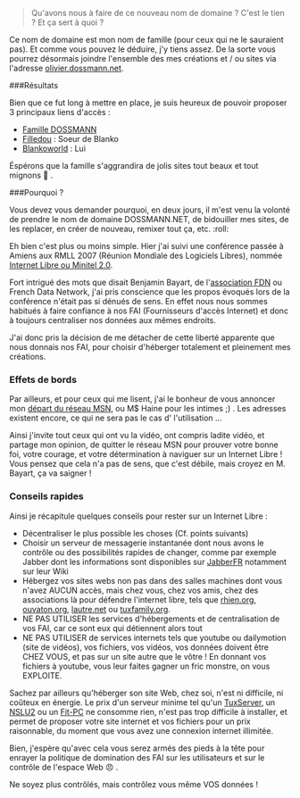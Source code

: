 > Qu'avons nous à faire de ce nouveau nom de domaine ? C'est le tien ? Et ça sert à quoi ?

Ce nom de domaine est mon nom de famille (pour ceux qui ne le sauraient pas). Et comme vous pouvez le déduire, j'y tiens assez. De la sorte vous pourrez désormais joindre l'ensemble des mes créations et / ou sites via l'adresse [olivier.dossmann.net](http://olivier.dossmann.net "Se rendre sur le site officiel d'Olivier DOSSMANN").

###Résultats

Bien que ce fut long à mettre en place, je suis heureux de pouvoir proposer 3 principaux liens d'accès : 

  * [Famille DOSSMANN](http://www.dossmann.net "Accéder à la page de la famille DOSSMANN")
  * [Filledou](http://filledou.dossmann.net "Visiter le site de Filledou, soeur de Blanko") : Soeur de Blanko
  * [Blankoworld](http://blankoworld.dossmann.net "Visiter le Blankoworld") : Lui

Éspérons que la famille s'aggrandira de jolis sites tout beaux et tout mignons :kiss: .

###Pourquoi ?

Vous devez vous demander pourquoi, en deux jours, il m'est venu la volonté de prendre le nom de domaine DOSSMANN.NET, de bidouiller mes sites, de les replacer, en créer de nouveau, remixer tout ça, etc. :roll:

Eh bien c'est plus ou moins simple. Hier j'ai suivi une conférence passée à Amiens aux RMLL 2007 (Réunion Mondiale des Logiciels Libres), nommée [Internet Libre ou Minitel 2.0](http://2007.rmll.info/video434.html).

Fort intrigué des mots que disait Benjamin Bayart, de l'[association FDN](http://www.fdn.fr/ "Site de l'association FDN") ou French Data Network, j'ai pris conscience que les propos évoqués lors de la conférence n'était pas si dénués de sens. En effet nous nous sommes habitués à faire confiance à nos FAI (Fournisseurs d'accès Internet) et donc à toujours centraliser nos données aux mêmes endroits.

J'ai donc pris la décision de me détacher de cette liberté apparente que nous donnais nos FAI, pour choisir d'héberger totalement et pleinement mes créations.

### Effets de bords

Par ailleurs, et pour ceux qui me lisent, j'ai le bonheur de vous annoncer mon <u>départ du réseau MSN</u>, ou M$ Haine pour les intimes ;) . Les adresses existent encore, ce qui ne sera pas le cas d' l'utilisation ...

Ainsi j'invite tout ceux qui ont vu la vidéo, ont compris ladite vidéo, et partage mon opinion, de quitter le réseau MSN pour prouver votre bonne foi, votre courage, et votre détermination à naviguer sur un Internet Libre ! Vous pensez que cela n'a pas de sens, que c'est débile, mais croyez en M. Bayart, ça va saigner !

### Conseils rapides

Ainsi je récapitule quelques conseils pour rester sur un Internet Libre :

  * Décentraliser le plus possible les choses (Cf. points suivants)
  * Choisir un serveur de messagerie instantanée dont nous avons le contrôle ou des possibilités rapides de changer, comme par exemple Jabber dont les informations sont disponibles sur [JabberFR](http://www.jabberfr.org/) notamment sur leur Wiki
  * Hébergez vos sites webs non pas dans des salles machines dont vous n'avez AUCUN accès, mais chez vous, chez vos amis, chez des associations là pour défendre l'internet libre, tels que [rhien.org](http://www.rhien.org/wakka.php?wiki=Accueil), [ouvaton.org](http://www.ouvaton.coop/), [lautre.net](http://www.lautre.net/) ou [tuxfamily.org](http://www.tuxfamily.org/).
  * NE PAS UTILISER les services d'hébergements et de centralisation de vos FAI, car ce sont eux qui détiennent alors tout
  * NE PAS UTILISER de services internets tels que youtube ou dailymotion (site de vidéos), vos fichiers, vos vidéos, vos données doivent être CHEZ VOUS, et pas sur un site autre que le vôtre ! En donnant vos fichiers à youtube, vous leur faites gagner un fric monstre, on vous EXPLOITE.
  
Sachez par ailleurs qu'héberger son site Web, chez soi, n'est ni difficile, ni coûteux en énergie. Le prix d'un serveur minime tel qu'un [TuxServer](http://www.acmesystems.it/?id=21), un [NSLU2](http://www.ldlc.com/fiche/PB00023353.html) ou un [Fit-PC](http://www.fit-pc.com/new/) ne consomme rien, n'est pas trop difficile à installer, et permet de proposer votre site internet et vos fichiers pour un prix raisonnable, du moment que vous avez une connexion internet illimitée.

Bien, j'espère qu'avec cela vous serez armés des pieds à la tête pour enrayer la politique de domination des FAI sur les utilisateurs et sur le contrôle de l'espace Web :angry: .

Ne soyez plus contrôlés, mais contrôlez vous même VOS données !
